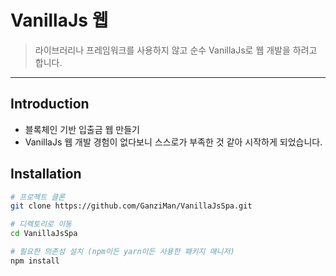# VanillaJs 웹

> 라이브러리나 프레임워크를 사용하지 않고 순수 VanillaJs로 웹 개발을 하려고 합니다.

---

## Introduction

- 블록체인 기반 입출금 웹 만들기
- VanillaJs 웹 개발 경험이 없다보니 스스로가 부족한 것 같아 시작하게 되었습니다.

## Installation

```bash
# 프로젝트 클론
git clone https://github.com/GanziMan/VanillaJsSpa.git

# 디렉토리로 이동
cd VanillaJsSpa

# 필요한 의존성 설치 (npm이든 yarn이든 사용한 패키지 매니저)
npm install
```
